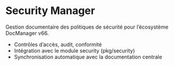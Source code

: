 # Security Manager

Gestion documentaire des politiques de sécurité pour l’écosystème DocManager v66.

- Contrôles d’accès, audit, conformité
- Intégration avec le module security (pkg/security)
- Synchronisation automatique avec la documentation centrale
